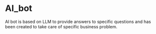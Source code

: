 # AI_bot
AI bot is based on LLM to provide answers to specific questions and has been created to take care of specific business problem.
